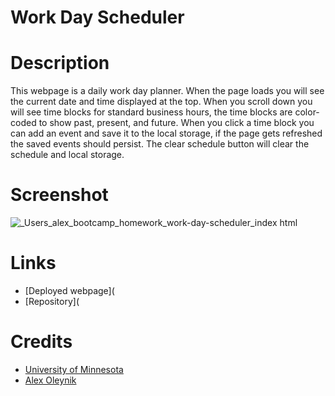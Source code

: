 # Work Day Scheduler

# Description

This webpage is a daily work day planner. When the page loads you will see the current date and time displayed at the top. When you scroll down you will see time blocks for standard business hours, the time blocks are color-coded to show past, present, and future. When you click a time block you can add an event and save it to the local storage, if the page gets refreshed the saved events should persist. The clear schedule button will clear the schedule and local storage. 

# Screenshot

![_Users_alex_bootcamp_homework_work-day-scheduler_index html](https://user-images.githubusercontent.com/110851664/192171562-1cd30a33-af6e-4d33-a6ca-ca5dcaa44651.png)

# Links 
* [Deployed webpage](
* [Repository](

# Credits
* [University of Minnesota](https://courses.bootcampspot.com/courses/2176/assignments/38776?module_item_id=750380)
* [Alex Oleynik](https://github.com/AlexO16)
